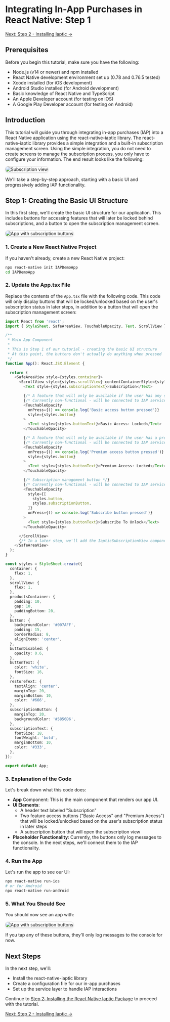 # Integrating In-App Purchases in React Native: Step 1

[Next: Step 2 - Installing Iaptic →](tutorial-step2.html)

## Prerequisites

Before you begin this tutorial, make sure you have the following:

- Node.js (v14 or newer) and npm installed
- React Native development environment set up (0.78 and 0.76.5 tested)
- Xcode installed (for iOS development)
- Android Studio installed (for Android development)
- Basic knowledge of React Native and TypeScript
- An Apple Developer account (for testing on iOS)
- A Google Play Developer account (for testing on Android)

## Introduction

This tutorial will guide you through integrating in-app purchases (IAP) into a React Native application using the react-native-iaptic library. The react-native-iaptic library provides a simple integration and a built-in subscription management screen. Using the simple integration, you do not need to create screens to manage the subscription process, you only have to configure your information. The end result looks like the following:

<img src="img/iapui2.png" alt="Subscription view" style="max-width: 300px; border: 1px solid #ddd; border-radius: 8px; box-shadow: 0 2px 4px rgba(0,0,0,0.1);">

We'll take a step-by-step approach, starting with a basic UI and progressively adding IAP functionality.

## Step 1: Creating the Basic UI Structure

In this first step, we'll create the basic UI structure for our application. This includes buttons for accessing features that will later be locked behind subscriptions, and a button to open the subscription management screen.

<img src="img/buttons.png" alt="App with subscription buttons" style="max-width: 300px; border: 1px solid #ddd; border-radius: 8px; box-shadow: 0 2px 4px rgba(0,0,0,0.1);">

### 1. Create a New React Native Project

If you haven't already, create a new React Native project:

```bash
npx react-native init IAPDemoApp
cd IAPDemoApp
```

### 2. Update the App.tsx File

Replace the contents of the `App.tsx` file with the following code. This code will only display buttons that will be locked/unlocked based on the user's subscription status in later steps, in addition to a button that will open the subscription management screen:

```typescript
import React from 'react';
import { StyleSheet, SafeAreaView, TouchableOpacity, Text, ScrollView } from 'react-native';

/**
 * Main App Component
 * 
 * This is Step 1 of our tutorial - creating the basic UI structure
 * At this point, the buttons don't actually do anything when pressed
 */
function App(): React.JSX.Element {

  return (
    <SafeAreaView style={styles.container}>
      <ScrollView style={styles.scrollView} contentContainerStyle={styles.productsContainer}>
        <Text style={styles.subscriptionText}>Subscription</Text>

        {/* A feature that will only be available if the user has any subscription */}
        {/* Currently non-functional - will be connected to IAP service in later steps */}
        <TouchableOpacity
          onPress={() => console.log('Basic access button pressed')}
          style={styles.button}
        >
          <Text style={styles.buttonText}>Basic Access: Locked</Text>
        </TouchableOpacity>

        {/* A feature that will only be available if the user has a premium subscription */}
        {/* Currently non-functional - will be connected to IAP service in later steps */}
        <TouchableOpacity
          onPress={() => console.log('Premium access button pressed')}
          style={styles.button}
        >
          <Text style={styles.buttonText}>Premium Access: Locked</Text>
        </TouchableOpacity>

        {/* Subscription management button */}
        {/* Currently non-functional - will be connected to IAP service in later steps */}
        <TouchableOpacity
          style={[
            styles.button,
            styles.subscriptionButton,
          ]}
          onPress={() => console.log('Subscribe button pressed')}
        >
          <Text style={styles.buttonText}>Subscribe To Unlock</Text>
        </TouchableOpacity>

      </ScrollView>
      {/* In a later step, we'll add the IapticSubscriptionView component here */}
    </SafeAreaView>
  );
}

const styles = StyleSheet.create({
  container: {
    flex: 1,
  },
  scrollView: {
    flex: 1,
  },
  productsContainer: {
    padding: 10,
    gap: 10,
    paddingBottom: 20,
  },
  button: {
    backgroundColor: '#007AFF',
    padding: 15,
    borderRadius: 8,
    alignItems: 'center',
  },
  buttonDisabled: {
    opacity: 0.6,
  },
  buttonText: {
    color: 'white',
    fontSize: 16,
  },
  restoreText: {
    textAlign: 'center',
    marginTop: 20,
    marginBottom: 10,
    color: '#666',
  },
  subscriptionButton: {
    marginTop: 20,
    backgroundColor: '#5856D6',
  },
  subscriptionText: {
    fontSize: 18,
    fontWeight: 'bold',
    marginBottom: 10,
    color: '#333',
  },
});

export default App;
```

### 3. Explanation of the Code

Let's break down what this code does:

- **App** Component: This is the main component that renders our app UI.
- **UI Elements**:
  - A header text labeled "Subscription"
  - Two feature access buttons ("Basic Access" and "Premium Access") that will be locked/unlocked based on the user's subscription status in later steps
  - A subscription button that will open the subscription view
- **Placeholder Functionality**: Currently, the buttons only log messages to the console. In the next steps, we'll connect them to the IAP functionality.

### 4. Run the App

Let's run the app to see our UI:

```bash
npx react-native run-ios
# or for Android
npx react-native run-android
```

### 5. What You Should See

You should now see an app with:

<img src="img/buttons.png" alt="App with subscription buttons" style="max-width: 300px; border: 1px solid #ddd; border-radius: 8px; box-shadow: 0 2px 4px rgba(0,0,0,0.1);">

If you tap any of these buttons, they'll only log messages to the console for now.

## Next Steps

In the next step, we'll:

- Install the react-native-iaptic library
- Create a configuration file for our in-app purchases
- Set up the service layer to handle IAP interactions

Continue to [Step 2: Installing the React Native Iaptic Package](tutorial-step2.html) to proceed with the tutorial.

[Next: Step 2 - Installing Iaptic →](tutorial-step2.html) 